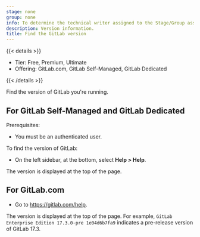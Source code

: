 ```yaml
---
stage: none
group: none
info: To determine the technical writer assigned to the Stage/Group associated with this page, see https://handbook.gitlab.com/handbook/product/ux/technical-writing/#assignments
description: Version information.
title: Find the GitLab version
---
```


{{< details >}}

- Tier: Free, Premium, Ultimate
- Offering: GitLab.com, GitLab Self-Managed, GitLab Dedicated

{{< /details >}}

Find the version of GitLab you're running.

## For GitLab Self-Managed and GitLab Dedicated

Prerequisites:

- You must be an authenticated user.

To find the version of GitLab:

- On the left sidebar, at the bottom, select **Help > Help**.

The version is displayed at the top of the page.

## For GitLab.com

- Go to <https://gitlab.com/help>.

The version is displayed at the top of the page. For example,
`GitLab Enterprise Edition 17.3.0-pre 1e04d6b7fa9` indicates a pre-release
version of GitLab 17.3.
